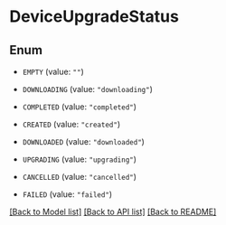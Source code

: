 # DeviceUpgradeStatus

## Enum


* `EMPTY` (value: `""`)

* `DOWNLOADING` (value: `"downloading"`)

* `COMPLETED` (value: `"completed"`)

* `CREATED` (value: `"created"`)

* `DOWNLOADED` (value: `"downloaded"`)

* `UPGRADING` (value: `"upgrading"`)

* `CANCELLED` (value: `"cancelled"`)

* `FAILED` (value: `"failed"`)


[[Back to Model list]](../README.md#documentation-for-models) [[Back to API list]](../README.md#documentation-for-api-endpoints) [[Back to README]](../README.md)


